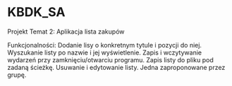 # KBDK_SA
Projekt Temat 2: Aplikacja lista zakupów

Funkcjonalności:
Dodanie lisy o konkretnym tytule i pozycji do niej.
Wyszukanie listy po nazwie i jej wyświetlenie.
Zapis i wczytywanie wydarzeń przy zamknięciu/otwarciu programu.
Zapis listy do pliku pod zadaną ścieżkę.
Usuwanie i edytowanie listy.
Jedna zaproponowane przez grupę.
